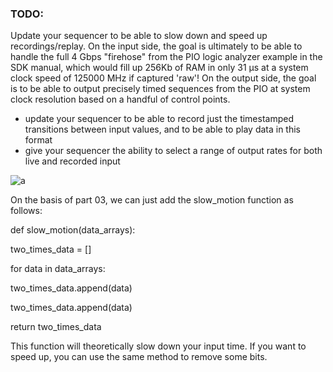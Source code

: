 ### TODO:

Update your sequencer to be able to slow down and speed up recordings/replay. On the input side, the goal is ultimately to be able to handle the full 4 Gbps "firehose" from the PIO logic analyzer example in the SDK manual, which would fill up 256Kb of RAM in only 31 µs at a system clock speed of 125000 MHz if captured 'raw'! On the output side, the goal is to be able to output precisely timed sequences from the PIO at system clock resolution based on a handful of control points.

- update your sequencer to be able to record just the timestamped transitions between input values, and to be able to play data in this format
- give your sequencer the ability to select a range of output rates for both live and recorded input


![a](https://github.com/HaoliangYou/ese5190-2022-lab2b-esp/blob/main/lab/04_slow_motion/4.gif)


On the basis of part 03, we can just add the slow_motion function as follows:

def slow_motion(data_arrays):

two_times_data = []

for data in data_arrays:

two_times_data.append(data)

two_times_data.append(data)

return two_times_data

This function will theoretically slow down your input time.
If you want to speed up, you can use the same method to remove some bits.
